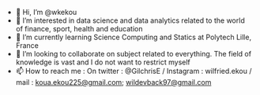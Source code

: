 - 👋 Hi, I’m @wkekou
- 👀 I’m interested in data science and data analytics related to the world of finance, sport, health and education 
- 🌱 I’m currently learning Science Computing and Statics at Polytech Lille, France
- 💞️ I’m looking to collaborate on subject related to everything. The field of knowledge is vast and I do not want to restrict myself
- 📫 How to reach me : On twitter : @GilchrisE / Instagram : wilfried.ekou / mail : koua.ekou225@gmail.com; 	wildevback97@gmail.com

<!---
wkekou/wkekou is a ✨ special ✨ repository because its `README.md` (this file) appears on your GitHub profile.
You can click the Preview link to take a look at your changes.
--->
